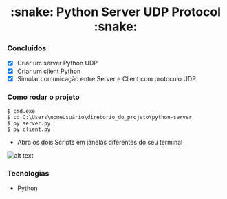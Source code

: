 <h1 align="center">:snake: Python Server UDP Protocol :snake: </h1>

### Concluídos

- [x] Criar um server Python UDP
- [x] Criar um client Python
- [x] Simular comunicação entre Server e Client com protocolo UDP

### Como rodar o projeto
    
    $ cmd.exe
    $ cd C:\Users\nomeUsuário\diretorio_do_projeto\python-server
    $ py server.py
    $ py client.py

- Abra os dois Scripts em janelas diferentes do seu terminal

<a>![alt text](https://github.com/May199/python-server/blob/main/UDP/public/exeproject.mkv/blob/master/docs/home.png?raw=true)</a>

### Tecnologias
- [Python](https://www.python.org/) 